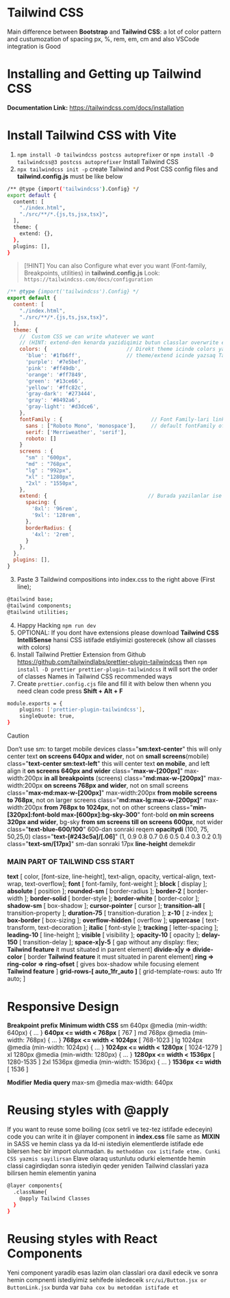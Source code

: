 # Tailwind CSS
Main difference between **Bootstrap** and **Tailwind CSS**: a lot of color pattern and custumozation of spacing px, %, rem, em, cm and also VSCode integration is Good

# Installing and Getting up Tailwind CSS
**Documentation Link:**         https://tailwindcss.com/docs/installation

# Install Tailwind CSS with Vite
1. ```npm install -D tailwindcss postcss autoprefixer``` or ```npm install -D tailwindcss@3 postcss autoprefixer``` Install Tailwind CSS
2. ```npx tailwindcss init -p``` create Tailwind and Post CSS config files and **tailwind.config.js** must be like below
```bash
/** @type {import('tailwindcss').Config} */
export default {
  content: [
    "./index.html",
    "./src/**/*.{js,ts,jsx,tsx}",
  ],
  theme: {
    extend: {},
  },
  plugins: [],
}
```
> [!HINT]
> You can also Configure what ever you want (Font-family, Breakpoints, utilities) in **tailwind.config.js**     Look: ```https://tailwindcss.com/docs/configuration```
```javascript
/** @type {import('tailwindcss').Config} */
export default {
  content: [
    "./index.html",
    "./src/**/*.{js,ts,jsx,tsx}",
  ],
  theme: {
    //  Custom CSS we can write whatever we want 
    // (HINT: extend-den kenarda yazidiqimiz butun classlar overwrite edir yeni sifirlayib sirf yazdiqimizi qebul edir, extend icine yazdiqim ise originala elave edir)
    colors: {                          // Direkt theme icinde colors yazsaq butun Tailwind colors-lari itireceksen cunki Artiq Tailwind ancaq bu rengleri taniyir 
      'blue': '#1fb6ff',               // theme/extend icinde yazsaq Tailwind oz colorslarindan elave bu colorlarida taniyacaq
      'purple': '#7e5bef',
      'pink': '#ff49db',
      'orange': '#ff7849',
      'green': '#13ce66',
      'yellow': '#ffc82c',
      'gray-dark': '#273444',
      'gray': '#8492a6',
      'gray-light': '#d3dce6',
    },
    fontFamily : {                             // Font Family-lari link yada download edende index.html-de yaz <style>@font face</style>
      sans : ["Roboto Mono", 'monospace'],     // default fontFamily of Tailwind is SANS if we change it all pages will inherit from it
      serif: ['Merriweather', 'serif'],
      roboto: []
    }
    screens : {
      "sm" : "600px",
      "md" : "768px",
      "lg" : "992px",
      "xl" : "1280px",
      "2xl" : "1550px",
    },
    extend: {                                 // Burada yazilanlar ise Tailwind-in oz daxilinden classlardan elave classlar yaradiqimiz yerdir
      spacing: {
        '8xl': '96rem',
        '9xl': '128rem',
      },
      borderRadius: {
        '4xl': '2rem',
      }
    },
  },
  plugins: [],
}
```


3. Paste 3 Taildwind compositions into index.css to the right above (First line);
```bash
@tailwind base;
@tailwind components;
@tailwind utilities;
```
4. Happy Hacking ```npm run dev```
5. OPTIONAL: If you dont have extensions please download **Tailwind CSS IntelliSense** hansi CSS istifade etdiyimizi gosterecek (show all classes with colors)
6. Install Tailwind Prettier Extension from Github                        https://github.com/tailwindlabs/prettier-plugin-tailwindcss then
```npm install -D prettier prettier-plugin-tailwindcss``` it will sort the order of classes Names in Tailwind CSS recommended ways
7. Create ```prettier.config.cjs``` file and fill it with below then whenn you need clean code press **Shift + Alt + F**
```bash
module.exports = {
    plugins: ['prettier-plugin-tailwindcss'],
    singleQuote: true,
}
```


> [!CAUTION]
> Don’t use sm: to target mobile devices
class="**sm:text-center**" 		                                this will only center text **on screens 640px and wider**, not on **small screens**(mobile) 
class="**text-center sm:text-left**"	                        this will center text **on mobile**, and left align it **on screens 640px and wider** 
class="**max-w-[200px]**"  		                                max-width:200px 	**in all breakpoints** (screens)
class="**md:max-w-[200px]**"     		                          max-width:200px 	**on screens 768px and wider**, not on small screens
class="**max-md:max-w-[200px]**"     	                        max-width:200px   **from mobile screens to 768px**, not on larger screens
class="**md:max-lg:max-w-[200px]**"                           max-width:200px  	**from 768px to 1024px**, not on other screens
class="**min-[320px]:font-bold max-[600px]:bg-sky-300**"     	font-bold **on min screens 320px and wider**, bg-sky **from sm screens till on screens 600px**, not wider
class="**text-blue-600/100**"					                        600-dan sonraki reqem **opacitydi** (100, 75, 50,25,0)
class="**text-[#243c5a]/[.06]**"					                    (1,  0.9  0.8   0.7  0.6  0.5  0.4  0.3  0.2  0.1)
class="**text-sm/[17px]**"						                        sm-dan sonraki 17px **line-height** demekdir



### MAIN PART OF TAILWIND CSS START
**text**                                     [ color, [font-size, line-height], text-align, opacity, vertical-align, text-wrap, text-overflow];
**font**                                     [ font-family, font-weight ];
**block**                                    [ display ];
**absolute**                                 [ position ];
**rounded-sm**                               [ border-radius ]; 
**border-2**                                 [ border-width ]; 
**border-solid**                             [ border-style ]; 
**border-white**                             [ border-color ]; 
**shadow-sm**                                [ box-shadow ]; 
**cursor-pointer**                           [ cursor ]; 
**transition-all**                           [ transition-property ];
**duration-75**                              [ transition-duration ]; 
**z-10**                                     [ z-index ]; 
**box-border**                               [ box-sizing ];
**overflow-hidden**                          [ overflow ];
**uppercase**                                [ text-transform, text-decoration ];
**italic**                                   [ font-style ]; 
**tracking**                                 [ letter-spacing ]; 
**leading-10**                               [ line-height ]; 
**visible**                                  [ visibility ];
**opacity-10**                               [ opacity ]; 
**delay-150**                                [ transition-delay ]; 
**space-x|y-5**                              [ gap without any display: flex; **Tailwind feature** it must situated in parent element]
**divide-x|y => divide-color**               [ border **Tailwind feature** it must situated in parent element]
**ring => ring-color => ring-ofset**         [ gives box-shadow while focusing element **Tailwind feature** ]
**grid-rows-[ auto_1fr_auto ]**              [ grid-template-rows: auto 1fr auto; ]


# Responsive Design
**Breakpoint**      **prefix**	              **Minimum width	CSS**
    sm	              640px	                @media (min-width: 640px)  { ... }        **640px <= width < 768px**           [ 767 ]
    md	              768px	                @media (min-width: 768px)  { ... }        **768px <= width < 1024px**          [ 768-1023 ]
    lg	              1024px	              @media (min-width: 1024px) { ... }       **1024px <= width < 1280px**          [ 1024-1279 ]
    xl	              1280px	              @media (min-width: 1280px) { ... }       **1280px <= width < 1536px**          [ 1280-1535 ]
    2xl	              1536px	              @media (min-width: 1536px) { ... }       **1536px <= width**                   [ 1536 ]


**Modifier**	          **Media query**
  max-sm	           @media max-width: 640px




# Reusing styles with @apply
If you want to reuse some boiling (cox setrli ve tez-tez istifade edeceyin) code you can write it in @layer component in **index.css** file same as **MIXIN** in SASS
ve hemin class ya da Id-ni istediyin elementlerde istifade ede bilersen hec bir import olunmadan. ```Bu methoddan cox istifade etme. Cunki CSS yazmis sayilirsan```
Elave olaraq ustunlutu odurki elementde hemin classi cagirdiqdan sonra istediyin qeder yeniden Tailwind classlari yaza bilirsen hemin elementin yanina
```bash
@layer components{
  .className{
    @apply Tailwind Classes
  }
}
```

# Reusing styles with React Components
Yeni component yaradib esas lazim olan classlari ora daxil edecik ve sonra hemin compnenti istediyimiz sehifede isledeceik ```src/ui/Button.jsx or ButtonLink.jsx``` burda var ```Daha cox bu metoddan istifade et```

